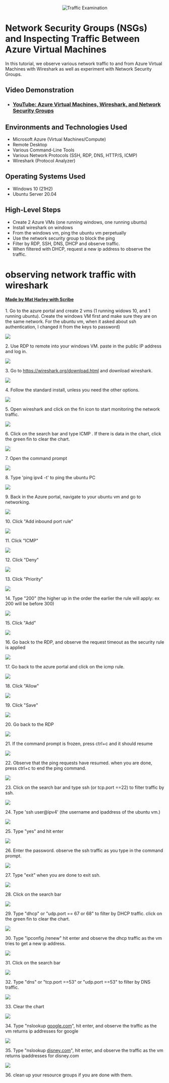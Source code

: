 <p align="center">
<img src="https://i.imgur.com/Ua7udoS.png" alt="Traffic Examination"/>
</p>

<h1>Network Security Groups (NSGs) and Inspecting Traffic Between Azure Virtual Machines</h1>
In this tutorial, we observe various network traffic to and from Azure Virtual Machines with Wireshark as well as experiment with Network Security Groups. <br />


<h2>Video Demonstration</h2>

- ### [YouTube: Azure Virtual Machines, Wireshark, and Network Security Groups](https://www.youtube.com)

<h2>Environments and Technologies Used</h2>

- Microsoft Azure (Virtual Machines/Compute)
- Remote Desktop
- Various Command-Line Tools
- Various Network Protocols (SSH, RDP, DNS, HTTP/S, ICMP)
- Wireshark (Protocol Analyzer)

<h2>Operating Systems Used </h2>

- Windows 10 (21H2)
- Ubuntu Server 20.04

<h2>High-Level Steps</h2>

- Create 2 Azure VMs (one running windows, one running ubuntu)
- Install wireshark on windows
- From the windows vm, ping the ubuntu vm perpetually
- Use the network security group to block the ping
- Filter by RDP, SSH, DNS, DHCP and observe traffic.
- When filtered with DHCP, request a new ip address to observe the traffic.

# observing network traffic with wireshark
#### [Made by Mat Harley with Scribe](https://scribehow.com/shared/observing_network_traffic_with_wireshark__Te0-rkWVSAequbghlOwTMg)


1\. Go to the azure portal and create 2 vms (1 running widows 10, and 1 running ubuntu). Create the windows VM first and make sure they are on the same network. For the ubuntu vm, when it asked about ssh authentication, I changed it from the keys to password)

![](https://ajeuwbhvhr.cloudimg.io/colony-recorder.s3.amazonaws.com/files/2023-11-06/f3bdc17c-f009-4b5c-a897-78c6b99dc828/screenshot.png?tl_px=125,0&br_px=1502,769&force_format=png&width=1120.0)


2\. Use RDP to remote into your windows VM. paste in the public IP address and log in.

![](https://ajeuwbhvhr.cloudimg.io/colony-recorder.s3.amazonaws.com/files/2023-11-06/2b6825c0-a162-4fab-b631-96f6ea81573b/screenshot.png?tl_px=0,0&br_px=410,256&force_format=png&width=860)


3\. Go to <https://wireshark.org/download.html> and download wireshark.

![](https://ajeuwbhvhr.cloudimg.io/colony-recorder.s3.amazonaws.com/files/2023-11-06/b62cfac9-12dc-4114-bf46-392eba37bcf3/screenshot.jpeg?tl_px=462,191&br_px=1322,672&force_format=png&width=860&wat_scale=76&wat=1&wat_opacity=0.7&wat_gravity=northwest&wat_url=https://colony-recorder.s3.us-west-1.amazonaws.com/images/watermarks/FB923C_standard.png&wat_pad=402,212)


4\. Follow the standard install, unless you need the other options.

![](https://ajeuwbhvhr.cloudimg.io/colony-recorder.s3.amazonaws.com/files/2023-11-06/1c1b05d5-9986-4267-8e9a-7470d09fb92f/screenshot.jpeg?tl_px=969,622&br_px=1829,1103&force_format=png&width=860&wat_scale=76&wat=1&wat_opacity=0.7&wat_gravity=northwest&wat_url=https://colony-recorder.s3.us-west-1.amazonaws.com/images/watermarks/FB923C_standard.png&wat_pad=402,212)


5\. Open wireshark and click on the fin icon to start monitoring the network traffic.

![](https://ajeuwbhvhr.cloudimg.io/colony-recorder.s3.amazonaws.com/files/2023-11-06/e779a4e7-89c8-404f-a672-e651bee793b4/screenshot.jpeg?tl_px=0,0&br_px=859,480&force_format=png&width=860&wat_scale=76&wat=1&wat_opacity=0.7&wat_gravity=northwest&wat_url=https://colony-recorder.s3.us-west-1.amazonaws.com/images/watermarks/FB923C_standard.png&wat_pad=-12,28)


6\. Click on the search bar and type ICMP . If there is data in the chart, click the green fin to clear the chart.

![](https://ajeuwbhvhr.cloudimg.io/colony-recorder.s3.amazonaws.com/files/2023-11-06/002c4351-2dbb-468f-a4ff-a52354dd3759/screenshot.jpeg?tl_px=0,0&br_px=1719,961&force_format=png&width=1120.0)


7\. Open the command prompt

![](https://ajeuwbhvhr.cloudimg.io/colony-recorder.s3.amazonaws.com/files/2023-11-06/33e5b011-7e43-4b5c-9dd0-d57770795ca1/screenshot.jpeg?tl_px=139,0&br_px=999,480&force_format=png&width=860&wat_scale=76&wat=1&wat_opacity=0.7&wat_gravity=northwest&wat_url=https://colony-recorder.s3.us-west-1.amazonaws.com/images/watermarks/FB923C_standard.png&wat_pad=402,70)


8\. Type 'ping ipv4 -t' to ping the ubuntu PC

![](https://ajeuwbhvhr.cloudimg.io/colony-recorder.s3.amazonaws.com/files/2023-11-06/55692bf0-6e9a-49c7-a805-1412f3e41a7a/screenshot.jpeg?tl_px=0,0&br_px=1719,961&force_format=png&width=1120.0)


9\. Back in the Azure portal, navigate to your ubuntu vm and go to networking.

![](https://ajeuwbhvhr.cloudimg.io/colony-recorder.s3.amazonaws.com/files/2023-11-06/7772430e-e014-4e9e-8d1d-2b3978391779/screenshot.jpeg?tl_px=0,219&br_px=859,700&force_format=png&width=860&wat_scale=76&wat=1&wat_opacity=0.7&wat_gravity=northwest&wat_url=https://colony-recorder.s3.us-west-1.amazonaws.com/images/watermarks/FB923C_standard.png&wat_pad=63,212)


10\. Click "Add inbound port rule"

![](https://ajeuwbhvhr.cloudimg.io/colony-recorder.s3.amazonaws.com/files/2023-11-06/d822a1fa-e91b-4438-b1d0-824b85442597/screenshot.jpeg?tl_px=1700,263&br_px=2560,744&force_format=png&width=860&wat_scale=76&wat=1&wat_opacity=0.7&wat_gravity=northwest&wat_url=https://colony-recorder.s3.us-west-1.amazonaws.com/images/watermarks/FB923C_standard.png&wat_pad=640,212)


11\. Click "ICMP"

![](https://ajeuwbhvhr.cloudimg.io/colony-recorder.s3.amazonaws.com/files/2023-11-06/9a74c473-ca86-4e1a-90da-5eaa585c51fe/screenshot.jpeg?tl_px=1596,370&br_px=2456,851&force_format=png&width=860&wat_scale=76&wat=1&wat_opacity=0.7&wat_gravity=northwest&wat_url=https://colony-recorder.s3.us-west-1.amazonaws.com/images/watermarks/FB923C_standard.png&wat_pad=402,212)


12\. Click "Deny"

![](https://ajeuwbhvhr.cloudimg.io/colony-recorder.s3.amazonaws.com/files/2023-11-06/05b51d54-05d8-4949-aae2-869ca3b745b8/screenshot.jpeg?tl_px=1591,453&br_px=2451,934&force_format=png&width=860&wat_scale=76&wat=1&wat_opacity=0.7&wat_gravity=northwest&wat_url=https://colony-recorder.s3.us-west-1.amazonaws.com/images/watermarks/FB923C_standard.png&wat_pad=402,212)


13\. Click "Priority"

![](https://ajeuwbhvhr.cloudimg.io/colony-recorder.s3.amazonaws.com/files/2023-11-06/d18bbff9-d222-4ecf-bbdf-2abe0e59ebbc/screenshot.jpeg?tl_px=1604,530&br_px=2464,1011&force_format=png&width=860&wat_scale=76&wat=1&wat_opacity=0.7&wat_gravity=northwest&wat_url=https://colony-recorder.s3.us-west-1.amazonaws.com/images/watermarks/FB923C_standard.png&wat_pad=402,212)


14\. Type "200" (the higher up in the order the earlier the rule will apply: ex 200 will be before 300)

![](https://ajeuwbhvhr.cloudimg.io/colony-recorder.s3.amazonaws.com/files/2023-11-06/ac2d8bbf-3534-421f-8b9a-08f9270bf46e/screenshot.jpeg?tl_px=840,290&br_px=2560,1251&force_format=png&width=1120.0)


15\. Click "Add"

![](https://ajeuwbhvhr.cloudimg.io/colony-recorder.s3.amazonaws.com/files/2023-11-06/5a08cd2b-1279-4e3d-9123-a36bcdc6acf0/screenshot.jpeg?tl_px=1612,959&br_px=2472,1440&force_format=png&width=860&wat_scale=76&wat=1&wat_opacity=0.7&wat_gravity=northwest&wat_url=https://colony-recorder.s3.us-west-1.amazonaws.com/images/watermarks/FB923C_standard.png&wat_pad=402,375)


16\. Go back to the RDP, and observe the request timeout as the security rule is applied

![](https://ajeuwbhvhr.cloudimg.io/colony-recorder.s3.amazonaws.com/files/2023-11-06/c1dea35b-e6cb-4327-abc8-10627fd09b2f/screenshot.jpeg?tl_px=230,374&br_px=1090,855&force_format=png&width=860&wat_scale=76&wat=1&wat_opacity=0.7&wat_gravity=northwest&wat_url=https://colony-recorder.s3.us-west-1.amazonaws.com/images/watermarks/FB923C_standard.png&wat_pad=402,212)


17\. Go back to the azure portal and click on the icmp rule.

![](https://ajeuwbhvhr.cloudimg.io/colony-recorder.s3.amazonaws.com/files/2023-11-06/4551954d-8197-4f78-beb7-aab41db89e93/screenshot.jpeg?tl_px=1364,342&br_px=2224,823&force_format=png&width=860&wat_scale=76&wat=1&wat_opacity=0.7&wat_gravity=northwest&wat_url=https://colony-recorder.s3.us-west-1.amazonaws.com/images/watermarks/FB923C_standard.png&wat_pad=402,212)


18\. Click "Allow"

![](https://ajeuwbhvhr.cloudimg.io/colony-recorder.s3.amazonaws.com/files/2023-11-06/f520b005-77b7-401b-82c6-0824b30f27b3/screenshot.jpeg?tl_px=1592,462&br_px=2452,943&force_format=png&width=860&wat_scale=76&wat=1&wat_opacity=0.7&wat_gravity=northwest&wat_url=https://colony-recorder.s3.us-west-1.amazonaws.com/images/watermarks/FB923C_standard.png&wat_pad=402,212)


19\. Click "Save"

![](https://ajeuwbhvhr.cloudimg.io/colony-recorder.s3.amazonaws.com/files/2023-11-06/f347faed-eb64-4bcc-93ff-2f4690edda81/screenshot.jpeg?tl_px=1612,959&br_px=2472,1440&force_format=png&width=860&wat_scale=76&wat=1&wat_opacity=0.7&wat_gravity=northwest&wat_url=https://colony-recorder.s3.us-west-1.amazonaws.com/images/watermarks/FB923C_standard.png&wat_pad=402,376)


20\. Go back to the RDP

![](https://ajeuwbhvhr.cloudimg.io/colony-recorder.s3.amazonaws.com/files/2023-11-06/76e425c2-f4f9-4e41-8b92-97fecb2686ec/screenshot.jpeg?tl_px=767,959&br_px=1627,1440&force_format=png&width=860&wat_scale=76&wat=1&wat_opacity=0.7&wat_gravity=northwest&wat_url=https://colony-recorder.s3.us-west-1.amazonaws.com/images/watermarks/FB923C_standard.png&wat_pad=402,367)


21\. If the command prompt is frozen, press ctrl+c and it should resume

![](https://ajeuwbhvhr.cloudimg.io/colony-recorder.s3.amazonaws.com/files/2023-11-06/89baa30d-b963-4758-afb5-8169009c8932/screenshot.jpeg?tl_px=0,238&br_px=1719,1199&force_format=png&width=1120.0)


22\. Observe that the ping requests have resumed. when you are done, press ctrl+c to end the ping command.

![](https://ajeuwbhvhr.cloudimg.io/colony-recorder.s3.amazonaws.com/files/2023-11-06/a6b2d3c3-0a79-476b-b7f7-38aaebfd336f/screenshot.jpeg?tl_px=0,0&br_px=1376,769&force_format=png&width=1120.0&wat=1&wat_opacity=0.7&wat_gravity=northwest&wat_url=https://colony-recorder.s3.us-west-1.amazonaws.com/images/watermarks/FB923C_standard.png&wat_pad=189,25)


23\. Click on the search bar and type ssh (or tcp.port ==22) to filter traffic by ssh.

![](https://ajeuwbhvhr.cloudimg.io/colony-recorder.s3.amazonaws.com/files/2023-11-06/8902d357-d3f4-4c13-acfd-7708f25043f1/screenshot.png?tl_px=0,0&br_px=859,480&force_format=png&width=860)


24\. Type 'ssh user@ipv4' (the username and ipaddress of the ubuntu vm.)

![](https://ajeuwbhvhr.cloudimg.io/colony-recorder.s3.amazonaws.com/files/2023-11-06/8cf15033-0360-4289-aa7c-87fbdfeb2d04/screenshot.jpeg?tl_px=0,244&br_px=1719,1205&force_format=png&width=1120.0)


25\. Type "yes" and hit enter

![](https://ajeuwbhvhr.cloudimg.io/colony-recorder.s3.amazonaws.com/files/2023-11-06/fe90bd52-2c23-4704-acc6-dbe44a05035e/screenshot.jpeg?tl_px=0,244&br_px=1719,1205&force_format=png&width=1120.0)


26\. Enter the password. observe the ssh traffic as you type in the command prompt.

![](https://ajeuwbhvhr.cloudimg.io/colony-recorder.s3.amazonaws.com/files/2023-11-06/d55eb05e-7011-4025-ad7d-44106358f712/screenshot.jpeg?tl_px=0,244&br_px=1719,1205&force_format=png&width=1120.0)


27\. Type "exit" when you are done to exit ssh.

![](https://ajeuwbhvhr.cloudimg.io/colony-recorder.s3.amazonaws.com/files/2023-11-06/f8d18690-7ea1-42c8-9b50-3a2ca0c26f27/screenshot.jpeg?tl_px=327,478&br_px=2046,1440&force_format=png&width=1120.0)


28\. Click on the search bar

![](https://ajeuwbhvhr.cloudimg.io/colony-recorder.s3.amazonaws.com/files/2023-11-06/2fbea19f-a2e8-4a2e-b5e6-08214e3f9403/screenshot.jpeg?tl_px=0,0&br_px=859,480&force_format=png&width=860&wat_scale=76&wat=1&wat_opacity=0.7&wat_gravity=northwest&wat_url=https://colony-recorder.s3.us-west-1.amazonaws.com/images/watermarks/FB923C_standard.png&wat_pad=34,48)


29\. Type "dhcp" or "udp.port == 67 or 68" to filter by DHCP traffic. click on the green fin to clear the chart.

![](https://ajeuwbhvhr.cloudimg.io/colony-recorder.s3.amazonaws.com/files/2023-11-06/7290858a-b2ae-4b9d-89d3-312caff49306/screenshot.jpeg?tl_px=0,0&br_px=1719,961&force_format=png&width=1120.0)


30\. Type "ipconfig /renew" hit enter and observe the dhcp traffic as the vm tries to get a new ip address.

![](https://ajeuwbhvhr.cloudimg.io/colony-recorder.s3.amazonaws.com/files/2023-11-06/2a19d2ef-ac96-423e-b645-fe14d1ab59cd/screenshot.jpeg?tl_px=0,478&br_px=1719,1440&force_format=png&width=1120.0)


31\. Click on the search bar

![](https://ajeuwbhvhr.cloudimg.io/colony-recorder.s3.amazonaws.com/files/2023-11-06/c6aa1e72-c3eb-4508-b9b3-a79317b6ed2b/screenshot.jpeg?tl_px=0,0&br_px=859,480&force_format=png&width=860&wat_scale=76&wat=1&wat_opacity=0.7&wat_gravity=northwest&wat_url=https://colony-recorder.s3.us-west-1.amazonaws.com/images/watermarks/FB923C_standard.png&wat_pad=85,54)


32\. Type "dns" or "tcp.port ==53" or "udp.port ==53" to filter by DNS traffic.

![](https://ajeuwbhvhr.cloudimg.io/colony-recorder.s3.amazonaws.com/files/2023-11-06/1bf80bf3-4982-41fe-90d0-5ccb5e756d2d/screenshot.jpeg?tl_px=0,0&br_px=1719,961&force_format=png&width=1120.0)


33\. Clear the chart

![](https://ajeuwbhvhr.cloudimg.io/colony-recorder.s3.amazonaws.com/files/2023-11-06/df8ff45d-e5ed-46a6-9e77-a5aa45349e4e/screenshot.jpeg?tl_px=0,0&br_px=859,480&force_format=png&width=860&wat_scale=76&wat=1&wat_opacity=0.7&wat_gravity=northwest&wat_url=https://colony-recorder.s3.us-west-1.amazonaws.com/images/watermarks/FB923C_standard.png&wat_pad=31,37)


34\. Type "nslookup [google.com](http://google.com)", hit enter, and observe the traffic as the vm returns ip addresses for google

![](https://ajeuwbhvhr.cloudimg.io/colony-recorder.s3.amazonaws.com/files/2023-11-06/36fb2ef8-1ae3-4ee3-8302-3a9ef67f89c5/screenshot.jpeg?tl_px=0,478&br_px=1719,1440&force_format=png&width=1120.0)


35\. Type "nslookup [disney.com](http://disney.com)", hit enter, and observe the traffic as the vm returns ipaddresses for disney.com

![](https://ajeuwbhvhr.cloudimg.io/colony-recorder.s3.amazonaws.com/files/2023-11-06/36c4bf66-aaf9-4aac-abcd-8b2326c05782/screenshot.jpeg?tl_px=0,478&br_px=1719,1440&force_format=png&width=1120.0)


36\. clean up your resource groups if you are done with them.
